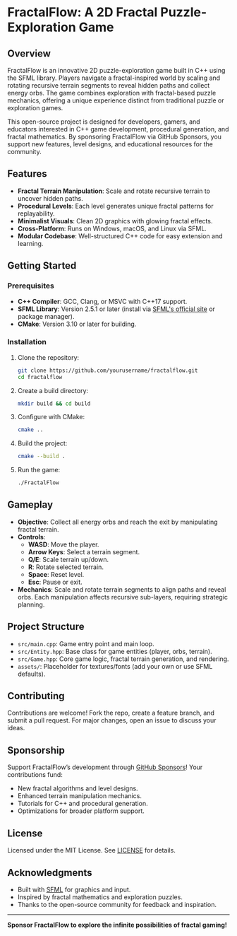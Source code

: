 # FractalFlow: A 2D Fractal Puzzle-Exploration Game

## Overview
FractalFlow is an innovative 2D puzzle-exploration game built in C++ using the SFML library. Players navigate a fractal-inspired world by scaling and rotating recursive terrain segments to reveal hidden paths and collect energy orbs. The game combines exploration with fractal-based puzzle mechanics, offering a unique experience distinct from traditional puzzle or exploration games.

This open-source project is designed for developers, gamers, and educators interested in C++ game development, procedural generation, and fractal mathematics. By sponsoring FractalFlow via GitHub Sponsors, you support new features, level designs, and educational resources for the community.

## Features
- **Fractal Terrain Manipulation**: Scale and rotate recursive terrain to uncover hidden paths.
- **Procedural Levels**: Each level generates unique fractal patterns for replayability.
- **Minimalist Visuals**: Clean 2D graphics with glowing fractal effects.
- **Cross-Platform**: Runs on Windows, macOS, and Linux via SFML.
- **Modular Codebase**: Well-structured C++ code for easy extension and learning.

## Getting Started

### Prerequisites
- **C++ Compiler**: GCC, Clang, or MSVC with C++17 support.
- **SFML Library**: Version 2.5.1 or later (install via [SFML's official site](https://www.sfml-dev.org/) or package manager).
- **CMake**: Version 3.10 or later for building.

### Installation
1. Clone the repository:
   ```bash
   git clone https://github.com/yourusername/fractalflow.git
   cd fractalflow
   ```
2. Create a build directory:
   ```bash
   mkdir build && cd build
   ```
3. Configure with CMake:
   ```bash
   cmake ..
   ```
4. Build the project:
   ```bash
   cmake --build .
   ```
5. Run the game:
   ```bash
   ./FractalFlow
   ```

## Gameplay
- **Objective**: Collect all energy orbs and reach the exit by manipulating fractal terrain.
- **Controls**:
  - **WASD**: Move the player.
  - **Arrow Keys**: Select a terrain segment.
  - **Q/E**: Scale terrain up/down.
  - **R**: Rotate selected terrain.
  - **Space**: Reset level.
  - **Esc**: Pause or exit.
- **Mechanics**: Scale and rotate terrain segments to align paths and reveal orbs. Each manipulation affects recursive sub-layers, requiring strategic planning.

## Project Structure
- `src/main.cpp`: Game entry point and main loop.
- `src/Entity.hpp`: Base class for game entities (player, orbs, terrain).
- `src/Game.hpp`: Core game logic, fractal terrain generation, and rendering.
- `assets/`: Placeholder for textures/fonts (add your own or use SFML defaults).

## Contributing
Contributions are welcome! Fork the repo, create a feature branch, and submit a pull request. For major changes, open an issue to discuss your ideas.

## Sponsorship
Support FractalFlow’s development through [GitHub Sponsors](https://github.com/sponsors/adrianzueadum)! Your contributions fund:
- New fractal algorithms and level designs.
- Enhanced terrain manipulation mechanics.
- Tutorials for C++ and procedural generation.
- Optimizations for broader platform support.

## License
Licensed under the MIT License. See [LICENSE](LICENSE) for details.

## Acknowledgments
- Built with [SFML](https://www.sfml-dev.org/) for graphics and input.
- Inspired by fractal mathematics and exploration puzzles.
- Thanks to the open-source community for feedback and inspiration.

---

**Sponsor FractalFlow to explore the infinite possibilities of fractal gaming!**

